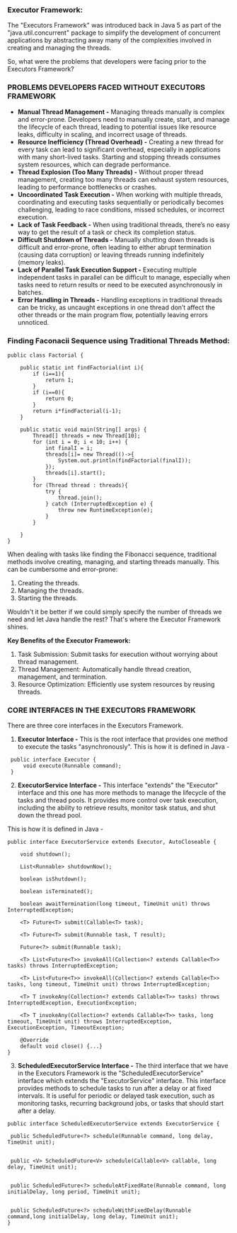 ### Executor Framework:
The "Executors Framework" was introduced back in Java 5 as part of the "java.util.concurrent" package to simplify the development of concurrent applications by abstracting away many of the complexities involved in creating and managing the threads.

So, what were the problems that developers were facing prior to the Executors Framework?

### PROBLEMS DEVELOPERS FACED WITHOUT EXECUTORS FRAMEWORK
- **Manual Thread Management -** Managing threads manually is complex and error-prone. Developers need to manually create, start, and manage the lifecycle of each thread, leading to potential issues like resource leaks, difficulty in scaling, and incorrect usage of threads.
- **Resource Inefficiency (Thread Overhead) -** Creating a new thread for every task can lead to significant overhead, especially in applications with many short-lived tasks. Starting and stopping threads consumes system resources, which can degrade performance.
- **Thread Explosion (Too Many Threads) -** Without proper thread management, creating too many threads can exhaust system resources, leading to performance bottlenecks or crashes.
- **Uncoordinated Task Execution -** When working with multiple threads, coordinating and executing tasks sequentially or periodically becomes challenging, leading to race conditions, missed schedules, or incorrect execution.
- **Lack of Task Feedback -** When using traditional threads, there’s no easy way to get the result of a task or check its completion status.
- **Difficult Shutdown of Threads -** Manually shutting down threads is difficult and error-prone, often leading to either abrupt termination (causing data corruption) or leaving threads running indefinitely (memory leaks).
- **Lack of Parallel Task Execution Support -** Executing multiple independent tasks in parallel can be difficult to manage, especially when tasks need to return results or need to be executed asynchronously in batches.
- **Error Handling in Threads -** Handling exceptions in traditional threads can be tricky, as uncaught exceptions in one thread don’t affect the other threads or the main program flow, potentially leaving errors unnoticed.

### Finding Faconacii Sequence using Traditional Threads Method: 

```
public class Factorial {

    public static int findFactorial(int i){
        if (i==1){
            return 1;
        }
        if (i==0){
            return 0;
        }
        return i*findFactorial(i-1);
    }

    public static void main(String[] args) {
        Thread[] threads = new Thread[10];
        for (int i = 0; i < 10; i++) {
            int finalI = i;
            threads[i]= new Thread(()->{
                System.out.println(findFactorial(finalI));
            });
            threads[i].start();
        }
        for (Thread thread : threads){
            try {
                thread.join();
            } catch (InterruptedException e) {
                throw new RuntimeException(e);
            }
        }

    }
}
```

When dealing with tasks like finding the Fibonacci sequence, traditional methods involve creating, managing, and starting threads manually. This can be cumbersome and error-prone:

1. Creating the threads.
2. Managing the threads.
3. Starting the threads.

Wouldn't it be better if we could simply specify the number of threads we need and let Java handle the rest? That's where the Executor Framework shines.

**Key Benefits of the Executor Framework:**
1. Task Submission: Submit tasks for execution without worrying about thread management.
2. Thread Management: Automatically handle thread creation, management, and termination.
3. Resource Optimization: Efficiently use system resources by reusing threads.

### CORE INTERFACES IN THE EXECUTORS FRAMEWORK


There are three core interfaces in the Executors Framework.

1. **Executor Interface -** This is the root interface that provides one method to execute the tasks "asynchronously". This is how it is defined in Java -
```
 public interface Executor {
     void execute(Runnable command);
 }
```

2. **ExecutorService Interface -** This interface "extends" the "Executor" interface and this one has more methods to manage the lifecycle of the tasks and thread pools. It provides more control over task execution, including the ability to retrieve results, monitor task status, and shut down the thread pool.

This is how it is defined in Java -
```
public interface ExecutorService extends Executor, AutoCloseable {

    void shutdown();

    List<Runnable> shutdownNow();

    boolean isShutdown();

    boolean isTerminated();

    boolean awaitTermination(long timeout, TimeUnit unit) throws InterruptedException;

    <T> Future<T> submit(Callable<T> task);

    <T> Future<T> submit(Runnable task, T result);

    Future<?> submit(Runnable task);

    <T> List<Future<T>> invokeAll(Collection<? extends Callable<T>> tasks) throws InterruptedException;

    <T> List<Future<T>> invokeAll(Collection<? extends Callable<T>> tasks, long timeout, TimeUnit unit) throws InterruptedException;

    <T> T invokeAny(Collection<? extends Callable<T>> tasks) throws InterruptedException, ExecutionException;

    <T> T invokeAny(Collection<? extends Callable<T>> tasks, long timeout, TimeUnit unit) throws InterruptedException, ExecutionException, TimeoutException;
    
    @Override
    default void close() {...}
}
```

3. **ScheduledExecutorService Interface -** The third interface that we have in the Executors Framework is the "ScheduledExecutorService" interface which extends the "ExecutorService" interface. This interface provides methods to schedule tasks to run after a delay or at fixed intervals. It is useful for periodic or delayed task execution, such as monitoring tasks, recurring background jobs, or tasks that should start after a delay.
```
public interface ScheduledExecutorService extends ExecutorService {

 public ScheduledFuture<?> schedule(Runnable command, long delay, TimeUnit unit);

 
 public <V> ScheduledFuture<V> schedule(Callable<V> callable, long delay, TimeUnit unit);

 
 public ScheduledFuture<?> scheduleAtFixedRate(Runnable command, long initialDelay, long period, TimeUnit unit);

 
 public ScheduledFuture<?> scheduleWithFixedDelay(Runnable command,long initialDelay, long delay, TimeUnit unit);
}
```

